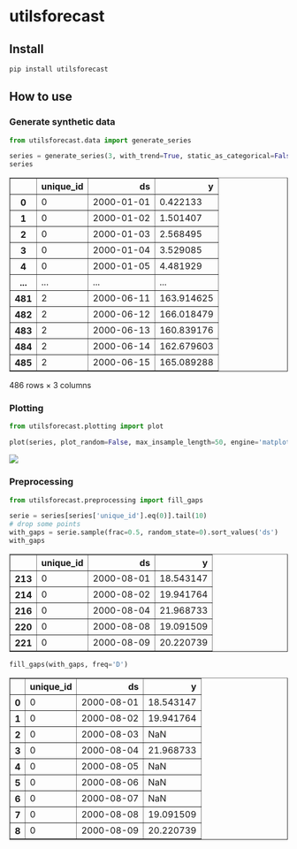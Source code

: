 utilsforecast
================

<!-- WARNING: THIS FILE WAS AUTOGENERATED! DO NOT EDIT! -->

## Install

``` sh
pip install utilsforecast
```

## How to use

### Generate synthetic data

``` python
from utilsforecast.data import generate_series
```

``` python
series = generate_series(3, with_trend=True, static_as_categorical=False)
series
```

<div>
<table border="1" class="dataframe">
  <thead>
    <tr style="text-align: right;">
      <th></th>
      <th>unique_id</th>
      <th>ds</th>
      <th>y</th>
    </tr>
  </thead>
  <tbody>
    <tr>
      <th>0</th>
      <td>0</td>
      <td>2000-01-01</td>
      <td>0.422133</td>
    </tr>
    <tr>
      <th>1</th>
      <td>0</td>
      <td>2000-01-02</td>
      <td>1.501407</td>
    </tr>
    <tr>
      <th>2</th>
      <td>0</td>
      <td>2000-01-03</td>
      <td>2.568495</td>
    </tr>
    <tr>
      <th>3</th>
      <td>0</td>
      <td>2000-01-04</td>
      <td>3.529085</td>
    </tr>
    <tr>
      <th>4</th>
      <td>0</td>
      <td>2000-01-05</td>
      <td>4.481929</td>
    </tr>
    <tr>
      <th>...</th>
      <td>...</td>
      <td>...</td>
      <td>...</td>
    </tr>
    <tr>
      <th>481</th>
      <td>2</td>
      <td>2000-06-11</td>
      <td>163.914625</td>
    </tr>
    <tr>
      <th>482</th>
      <td>2</td>
      <td>2000-06-12</td>
      <td>166.018479</td>
    </tr>
    <tr>
      <th>483</th>
      <td>2</td>
      <td>2000-06-13</td>
      <td>160.839176</td>
    </tr>
    <tr>
      <th>484</th>
      <td>2</td>
      <td>2000-06-14</td>
      <td>162.679603</td>
    </tr>
    <tr>
      <th>485</th>
      <td>2</td>
      <td>2000-06-15</td>
      <td>165.089288</td>
    </tr>
  </tbody>
</table>
<p>486 rows × 3 columns</p>
</div>

### Plotting

``` python
from utilsforecast.plotting import plot
```

``` python
plot(series, plot_random=False, max_insample_length=50, engine='matplotlib')
```

![](index_files/figure-gfm/cell-5-output-1.png)

### Preprocessing

``` python
from utilsforecast.preprocessing import fill_gaps
```

``` python
serie = series[series['unique_id'].eq(0)].tail(10)
# drop some points
with_gaps = serie.sample(frac=0.5, random_state=0).sort_values('ds')
with_gaps
```

<div>
<table border="1" class="dataframe">
  <thead>
    <tr style="text-align: right;">
      <th></th>
      <th>unique_id</th>
      <th>ds</th>
      <th>y</th>
    </tr>
  </thead>
  <tbody>
    <tr>
      <th>213</th>
      <td>0</td>
      <td>2000-08-01</td>
      <td>18.543147</td>
    </tr>
    <tr>
      <th>214</th>
      <td>0</td>
      <td>2000-08-02</td>
      <td>19.941764</td>
    </tr>
    <tr>
      <th>216</th>
      <td>0</td>
      <td>2000-08-04</td>
      <td>21.968733</td>
    </tr>
    <tr>
      <th>220</th>
      <td>0</td>
      <td>2000-08-08</td>
      <td>19.091509</td>
    </tr>
    <tr>
      <th>221</th>
      <td>0</td>
      <td>2000-08-09</td>
      <td>20.220739</td>
    </tr>
  </tbody>
</table>
</div>

``` python
fill_gaps(with_gaps, freq='D')
```

<div>
<table border="1" class="dataframe">
  <thead>
    <tr style="text-align: right;">
      <th></th>
      <th>unique_id</th>
      <th>ds</th>
      <th>y</th>
    </tr>
  </thead>
  <tbody>
    <tr>
      <th>0</th>
      <td>0</td>
      <td>2000-08-01</td>
      <td>18.543147</td>
    </tr>
    <tr>
      <th>1</th>
      <td>0</td>
      <td>2000-08-02</td>
      <td>19.941764</td>
    </tr>
    <tr>
      <th>2</th>
      <td>0</td>
      <td>2000-08-03</td>
      <td>NaN</td>
    </tr>
    <tr>
      <th>3</th>
      <td>0</td>
      <td>2000-08-04</td>
      <td>21.968733</td>
    </tr>
    <tr>
      <th>4</th>
      <td>0</td>
      <td>2000-08-05</td>
      <td>NaN</td>
    </tr>
    <tr>
      <th>5</th>
      <td>0</td>
      <td>2000-08-06</td>
      <td>NaN</td>
    </tr>
    <tr>
      <th>6</th>
      <td>0</td>
      <td>2000-08-07</td>
      <td>NaN</td>
    </tr>
    <tr>
      <th>7</th>
      <td>0</td>
      <td>2000-08-08</td>
      <td>19.091509</td>
    </tr>
    <tr>
      <th>8</th>
      <td>0</td>
      <td>2000-08-09</td>
      <td>20.220739</td>
    </tr>
  </tbody>
</table>
</div>
